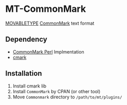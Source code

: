 # MT-CommonMark

[MOVABLETYPE][1] [CommonMark][2] text format

## Dependency

* [CommonMark Perl][3] Implmentation
* [cmark][4]

## Installation

1. Install cmark lib
2. Install `CommonMark` by CPAN (or other tool)
3. Move `Commonmark` directory to `/path/to/mt/plugins/`

[1]:https://movabletype.org/
[2]:http://commonmark.org/
[3]:https://github.com/nwellnhof/perl-commonmark
[4]:https://github.com/jgm/CommonMark
